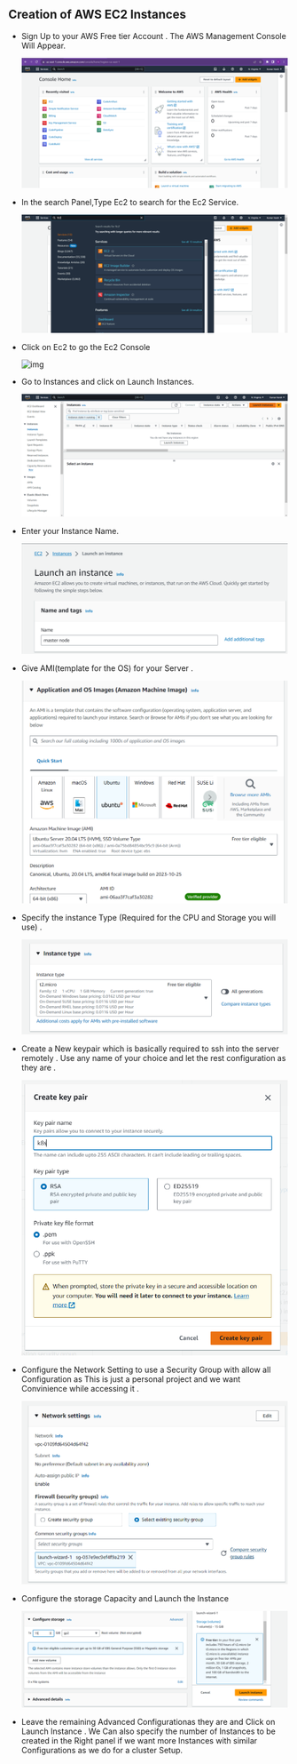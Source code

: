 ## Creation of AWS EC2 Instances
* Sign Up to your AWS Free tier Account . The AWS Management Console Will Appear.

  ![img](/../img/Ec2/AWS-management-Console.png)


* In the search Panel,Type Ec2 to search for the Ec2 Service.

  ![img](../img/Ec2/Searching-EC2.png)

* Click on Ec2 to go the Ec2 Console

  ![img](..img\Ec2\Ec2-Console.png)

* Go to Instances and click on Launch Instances.
 
  ![img](..\img\Ec2\Launch-instances.png)

* Enter your Instance Name.

  ![img](..\img\Ec2\naming-the-Ec2-Instances.png)

* Give AMI(template for the OS) for your Server .

  ![img](..\img\Ec2\choose-the-AMI.png)

* Specify the instance Type (Required for the CPU and Storage you will use) .

  ![img](..\img\Ec2\Instance-type.png)

* Create a New keypair which is basically required to ssh into the server remotely . Use any name of your choice and let the rest configuration as they are .

  ![img](..\img\Ec2\Creating-a-key-pair.png)

* Configure the Network Setting to use a Security Group with allow all Configuration as This is just a personal project and we want Convinience while accessing it .

  ![img](..\img\Ec2\Network-Settings.png)

* Configure the storage Capacity and Launch the Instance

  ![img](..\img\Ec2\Configure-storage.png)

* Leave the remaining Advanced Configurationas they are and Click on Launch Instance . We Can also specify the number of Instances to be created in the Right panel if we want more Instances with similar Configurations as we do for a cluster Setup.

